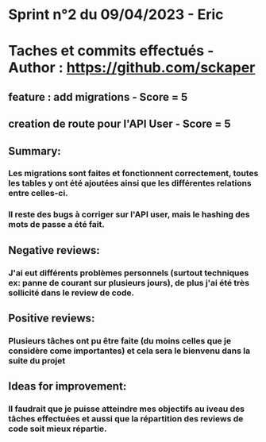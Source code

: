 # Sprint n°2 du 09/04/2023 - Eric

# Taches et commits effectués - Author : https://github.com/sckaper

## feature : add migrations - Score = 5

## creation de route pour l'API User - Score = 5

## Summary:

### Les migrations sont faites et fonctionnent correctement, toutes les tables y ont été ajoutées ainsi que les différentes relations entre celles-ci.

### Il reste des bugs à corriger sur l'API user, mais le hashing des mots de passe a été fait.

## Negative reviews:

### J'ai eut différents problèmes personnels (surtout techniques ex: panne de courant sur plusieurs jours), de plus j'ai été très sollicité dans le review de code.

## Positive reviews:

### Plusieurs tâches ont pu être faite (du moins celles que je considère come importantes) et cela sera le bienvenu dans la suite du projet

## Ideas for improvement:

### Il faudrait que je puisse atteindre mes objectifs au iveau des tâches effectuées et aussi que la répartition des reviews de code soit mieux répartie.
